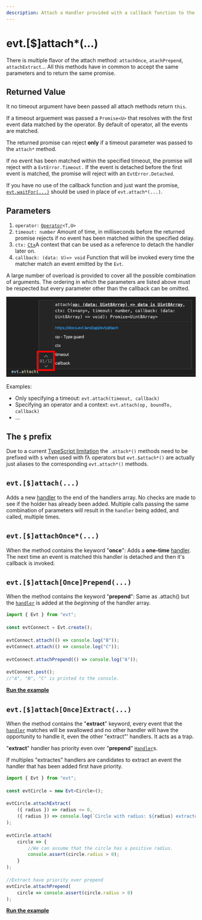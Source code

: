 ```yaml
---
description: Attach a Handler provided with a callback function to the Evt
---
```


# evt.\[$\]attach\*\(...\)

There is multiple flavor of the attach method: `attachOnce`, `atachPrepend`, `attachExtract`... All this methods have in common to accept the same parameters and to return the same promise.

## Returned Value

It no timeout argument have been passed all attach methods return `this`.

If a timeout arguement was passed a `Promise<U>` that resolves with the first event data matched by the operator. By default of operator, all the events are matched.

The returned promise can reject **only** if a timeout parameter was passed to the `attach*` method.

If no event has been matched within the specified timeout, the promise will reject with a `EvtError.Timeout.` If the event is detached before the first event is matched, the promise will reject with an `EvtError.Detached`.

If you have no use of the callback function and just want the promise, [`evt.waitFor(...)`](https://docs.ts-evt.dev/api-doc/evt#evt-waitfor) should be used in place of `evt.attach*(...)`.

## Parameters

1. `operator:` [`Operator`](https://docs.ts-evt.dev/api-doc/operator)`<T,U>`
2. `timeout: number` Amount of time, in milliseconds before the returned promise rejects if no event has been matched within the specified delay.
3. `ctx:` [`Ctx`](https://docs.ts-evt.dev/api/ctx)A context that can be used as a reference to detach the handler later on. 
4. `callback: (data: U)=> void` Function that will be invoked every time the matcher match an event emitted by the `Evt`.

A large number of overload is provided to cover all the possible combination of arguments. The ordering in which the parameters are listed above must be respected but every parameter other than the callback can be omitted.

![](../../.gitbook/assets/screenshot-2020-03-16-at-06.28.38.png)

Examples:

* Only specifying a timeout: `evt.attach(timeout, callback)`
* Specifying an operator and a context: `evt.attach(op, boundTo, callback)`
* ...

## The `$` prefix

Due to a current [TypeScript limitation](https://github.com/microsoft/TypeScript/issues/36735) the `.attach*()` methods need to be prefixed with `$` when used with fλ operators but `evt.$attach*()` are actually just aliases to the corresponding `evt.attach*()` methods.

## **`evt.[$]attach(...)`**

Adds a new [handler](https://docs.ts-evt.dev/api/handler) to the end of the handlers array. No checks are made to see if the holder has already been added. Multiple calls passing the same combination of parameters will result in the `handler` being added, and called, multiple times.

## **`evt.[$]attachOnce*(...)`**

When the method contains the keyword "**once**": Adds a **one-time** [handler](https://docs.ts-evt.dev/api/handler). The next time an event is matched this handler is detached and then it's callback is invoked.

## `evt.[$]attach[Once]Prepend(...)`

When the method contains the keyword "**prepend**": Same as .attach\(\) but the [`handler`](https://docs.ts-evt.dev/api/handler) is added at the _beginning_ of the handler array.

```typescript
import { Evt } from "evt";

const evtConnect = Evt.create();

evtConnect.attach(() => console.log("B"));
evtConnect.attach(() => console.log("C"));

evtConnect.attachPrepend(() => console.log("A"));

evtConnect.post();
//"A", "B", "C" is printed to the console.
```

[**Run the example**](https://stackblitz.com/edit/evt-qshmkh?embed=1&file=index.ts&hideExplorer=1)

## **`evt.[$]attach[Once]Extract(...)`**

When the method contains the "**extract**" keyword, every event that the [`handler`](https://docs.ts-evt.dev/api/handler) matches will be swallowed and no other handler will have the opportunity to handle it, even the other "extract"' handlers. It acts as a trap.

"**extract**" handler has priority even over "**prepend**" [`Handler`](https://docs.ts-evt.dev/api/handler)s.

If multiples "extractes" handlers are candidates to extract an event the handler that has been added first have priority.

```typescript
import { Evt } from "evt";

const evtCircle = new Evt<Circle>();

evtCircle.attachExtract(
    ({ radius }) => radius <= 0,
    ({ radius }) => console.log(`Circle with radius: ${radius} extracted`)
);

evtCircle.attach(
    circle => {
        //We can assume that the circle has a positive radius.
        console.assert(circle.radius > 0);
    }
);

//Extract have priority over prepend
evtCircle.attachPrepend(
    circle => console.assert(circle.radius > 0)
);
```

[**Run the example**](https://stackblitz.com/edit/evt-bwkprd?embed=1&file=index.ts&hideExplorer=1)

